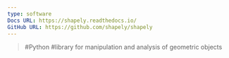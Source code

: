 ```yaml
---
type: software
Docs URL: https://shapely.readthedocs.io/
GitHub URL: https://github.com/shapely/shapely
---
```

> #Python #library for manipulation and analysis of geometric objects
